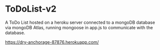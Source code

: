 # ToDoList-v2
A ToDo List hosted on a heroku server connected to a mongoDB database via mongoDB Atlas, running mongoose in app.js to communicate with the database.


https://dry-anchorage-87876.herokuapp.com/
